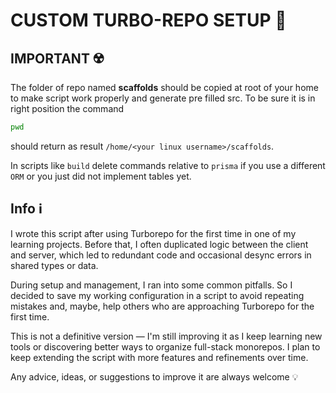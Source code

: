 # CUSTOM TURBO-REPO SETUP 🚀

## IMPORTANT ☢️

The folder of repo named **scaffolds** should be copied at root of your home to make script work properly and generate pre filled src.
To be sure it is in right position the command

```bash
pwd
```

should return as result `/home/<your linux username>/scaffolds`.

In scripts like `build` delete commands relative to `prisma` if you use a different `ORM` or you just did not implement tables yet.

## Info ℹ️

I wrote this script after using Turborepo for the first time in one of my learning projects.
Before that, I often duplicated logic between the client and server, which led to redundant code and occasional desync errors in shared types or data.

During setup and management, I ran into some common pitfalls.
So I decided to save my working configuration in a script to avoid repeating mistakes and, maybe, help others who are approaching Turborepo for the first time.

This is not a definitive version — I'm still improving it as I keep learning new tools or discovering better ways to organize full-stack monorepos.
I plan to keep extending the script with more features and refinements over time.

Any advice, ideas, or suggestions to improve it are always welcome 💡
